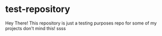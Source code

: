 # test-repository

Hey There! This repository is just a testing purposes repo for some of my projects don't mind this!
ssss
